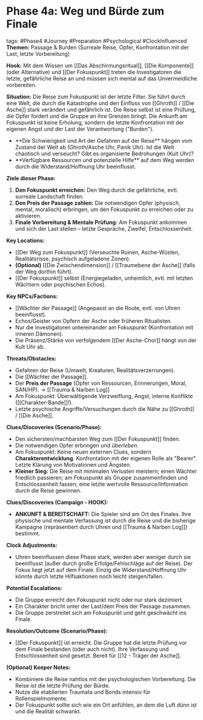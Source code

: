 # Phase 4a: Weg und Bürde zum Finale

tags: #Phase4 #Journey #Preparation #Psychological #ClockInfluenced
**Themen:** Passage & Burden (Surreale Reise, Opfer, Konfrontation mit der Last, letzte Vorbereitung)

**Hook:** Mit dem Wissen um [[Das Abschirmungsritual]], [[Die Komponente]] (oder Alternative) und [[Der Fokuspunkt]] treten die Investigatoren die letzte, gefährliche Reise an und müssen sich mental auf das Unvermeidliche vorbereiten.

**Situation:** Die Reise zum Fokuspunkt ist der letzte Filter. Sie führt durch eine Welt, die durch die Katastrophe und den Einfluss von [[Ghroth]] / [[Die Asche]] stark verändert und gefährlich ist. Die Reise selbst ist eine Prüfung, die Opfer fordert und die Gruppe an ihre Grenzen bringt. Die Ankunft am Fokuspunkt ist keine Erholung, sondern die letzte Konfrontation mit der eigenen Angst und der Last der Verantwortung ("Burden").
*   <!-- Clock Influence --> **Die Schwierigkeit und Art der Gefahren auf der Reise** hängen vom Zustand der Welt ab (Ghroth/Asche Uhr, Panik Uhr). Ist die Welt chaotisch und verseucht? Gibt es organisierte Bedrohungen (Kult Uhr)?
*   <!-- Clock Influence --> **Verfügbare Ressourcen und potenzielle Hilfe** auf dem Weg werden durch die Widerstand/Hoffnung Uhr beeinflusst.

**Ziele dieser Phase:**
1.  **Den Fokuspunkt erreichen:** Den Weg durch die gefährliche, evtl. surreale Landschaft finden.
2.  **Den Preis der Passage zahlen:** Die notwendigen Opfer (physisch, mental, moralisch) erbringen, um den Fokuspunkt zu erreichen oder zu aktivieren.
3.  **Finale Vorbereitung & Mentale Prüfung:** Am Fokuspunkt ankommen und sich der Last stellen – letzte Gespräche, Zweifel, Entschlossenheit.

**Key Locations:**
*   [[Der Weg zum Fokuspunkt]] (Verseuchte Ruinen, Asche-Wüsten, Realitätsrisse, psychisch aufgeladene Zonen).
*   **(Optional)** [[Die Zwischendimension]] / [[Traumebene der Asche]] (falls der Weg dorthin führt).
*   [[Der Fokuspunkt]] selbst (Energiegeladen, unheimlich, evtl. mit letzten Wächtern oder psychischen Echos).

**Key NPCs/Factions:**
*   [[Wächter der Passage]] (Angepasst an die Route, evtl. von Uhren beeinflusst).
*   Echos/Geister von Opfern der Asche oder früheren Ritualisten.
*   Nur die Investigatoren untereinander am Fokuspunkt (Konfrontation mit inneren Dämonen).
*   <!-- Clock Influence --> Die Präsenz/Stärke von verfolgendem [[Der Asche-Chor]] hängt von der Kult Uhr ab.

**Threats/Obstacles:**
*   Gefahren der Reise (Umwelt, Kreaturen, Realitätsverzerrungen).
*   Die [[Wächter der Passage]].
*   Der **Preis der Passage** (Opfer von Ressourcen, Erinnerungen, Moral, SAN/HP). -> [[Trauma & Narben Log]]
*   Am Fokuspunkt: Überwältigende Verzweiflung, Angst, interne Konflikte ([[Charakter-Bande]]!).
*   Letzte psychische Angriffe/Versuchungen durch die Nähe zu [[Ghroth]] / [[Die Asche]].

**Clues/Discoveries (Scenario/Phase):**
*   Den sichersten/machbarsten Weg zum [[Der Fokuspunkt]] finden.
*   Die notwendigen Opfer erbringen und *überleben*.
*   Am Fokuspunkt: Keine neuen externen Clues, sondern **Charakterentwicklung**. Konfrontation mit der eigenen Rolle als "Bearer". Letzte Klärung von Motivationen und Ängsten.
*   **Kleiner Sieg:** Die Reise mit minimalen Verlusten meistern; einen Wächter friedlich passieren; am Fokuspunkt als Gruppe zusammenfinden und Entschlossenheit fassen; eine letzte wertvolle Ressource/Information durch die Reise gewinnen.

**Clues/Discoveries (Campaign - HOOK):**
*   **ANKUNFT & BEREITSCHAFT:** Die Spieler sind am Ort des Finales. Ihre physische und mentale Verfassung ist durch die Reise und die bisherige Kampagne (repräsentiert durch Uhren und [[Trauma & Narben Log]]) bestimmt.

**Clock Adjustments:**
*   Uhren beeinflussen diese Phase stark, werden aber weniger durch sie beeinflusst (außer durch große Erfolge/Fehlschläge auf der Reise). Der Fokus liegt jetzt auf dem Finale. Einzig die Widerstand/Hoffnung Uhr könnte durch letzte Hilfsaktionen noch leicht steigen/fallen.

**Potential Escalations:**
*   Die Gruppe erreicht den Fokuspunkt nicht oder nur stark dezimiert.
*   Ein Charakter bricht unter der Last/dem Preis der Passage zusammen.
*   Die Gruppe zerstreitet sich am Fokuspunkt und geht geschwächt ins Finale.

**Resolution/Outcome (Scenario/Phase):**
*   [[Der Fokuspunkt]] ist erreicht. Die Gruppe hat die letzte Prüfung vor dem Finale bestanden (oder auch nicht). Ihre Verfassung und Entschlossenheit sind gesetzt. Bereit für [[12 - Träger der Asche]].

**(Optional) Keeper Notes:**
*   Kombiniere die Reise nahtlos mit der psychologischen Vorbereitung. Die Reise *ist* die letzte Prüfung der Bürde.
*   Nutze die etablierten Traumata und Bonds intensiv für Rollenspielmomente.
*   Der Fokuspunkt sollte sich wie ein Ort anfühlen, an dem die Luft dünn ist und die Realität schwankt.